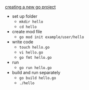 [creating a new go project](https://go.dev/doc/code)
- set up folder
    - `mkdir hello`
    - `cd hello`
- create mod file
    - `go mod init example/user/hello`
- write code
    - `touch hello.go`
    - `vi hello.go`
    - `go fmt hello.go`
- run
    - `go run hello.go`
- build and run separately
    - `go build hello.go`
    - `./hello`
